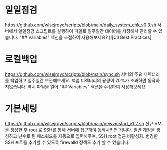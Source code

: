 # 일일점검 
https://github.com/wlsejrdyd/scripts/blob/main/daily_system_chk_v0.3.sh
서버에서 일일점검 스크립트를 실행하여 파일로 일주일간 데이터를 저장해서 관리할 수 있습니다.
"## Variables" 섹션을 조절하여 사용해보세요?
[![CII Best Practices]


# 로컬백업
https://github.com/wlsejrdyd/scripts/blob/main/sync.sh
서버의 주요 디렉터리를 백업하고 일주일간 보관해보세요. 백업 디렉터리의 용량이 70%가 초과하면 동작하지않습니다.
역시 파일을 열어 "## Variables" 섹션을 수정하여 사용해보세요.

# 기본세팅
https://github.com/wlsejrdyd/scripts/blob/main/newvmstart_v1.2.sh
신규 VM을 생성한 후 root 로 SSH를 통해 서버에 접근하여 동작시키면 됩니다.
일반 계정을 생성하고 난수로 된 패스워드를 자동으로 입력해주며, SSH root 접근 비활성화. 변경한 SSH 포트를 추가할 수 있도록 firewalld 정책도 추가 할 수 있습니다.
